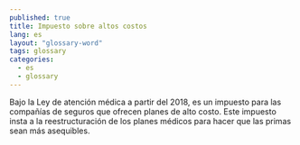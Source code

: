 ```yaml
---
published: true
title: Impuesto sobre altos costos
lang: es
layout: "glossary-word"
tags: glossary
categories:
  - es
  - glossary
---
```


Bajo la Ley de atención médica a partir del 2018, es un impuesto para las compañías de seguros que ofrecen planes de alto costo. Este impuesto insta a la reestructuración de los planes médicos para hacer que las primas sean más asequibles.
